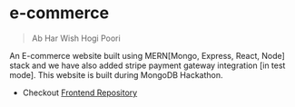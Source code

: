 # e-commerce
> Ab Har Wish Hogi Poori   


An E-commerce website built using MERN[Mongo, Express, React, Node] stack and we have also added stripe payment gateway integration [in test mode].
This website is built during MongoDB Hackathon.

- Checkout [Frontend Repository](https://github.com/harikanani/e-commerce-frontend-mongodb-hackathon)
